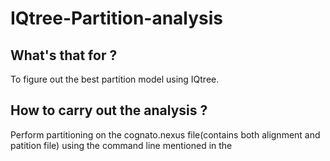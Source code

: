 # IQtree-Partition-analysis
## What's that for ?
 To figure out the best partition model using IQtree.
## How to carry out the analysis ?
  Perform partitioning  on the cognato.nexus file(contains both alignment and patition file) using the command line mentioned in the 
  

